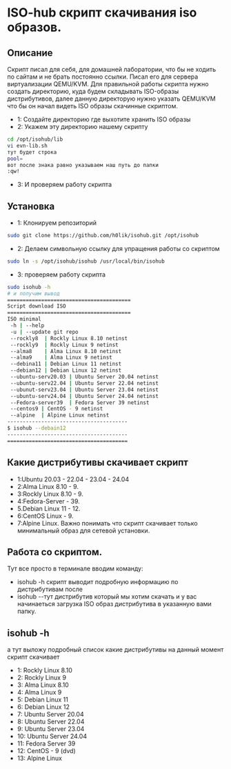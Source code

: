 # ISO-hub скрипт скачивания iso образов.
## Описание 
Скрипт писал для себя, для домашней лаборатории, что бы не ходить по сайтам и не брать постоянно ссылки.
Писал его для сервера виртуализации QEMU/KVM.
Для правильной работы скрипта нужно создать директорию, куда будем складывать ISO-образы дистрибутивов, далее данную директорую нужно указать QEMU/KVM
что бы он начал видеть ISO образы скачинные скриптом.
* 1: Создайте директорию где выхотите хранить ISO образы
* 2: Укажем эту директорию нашему скрипту
```bash 
cd /opt/isohub/lib
vi evn-lib.sh
тут будет строка 
pool= 
вот после знака равно указываем наш путь до папки 
:qw!
```
* 3: И проверяем работу скрипта
## Установка
* 1: Клонируем репозиторий 
```bash 
sudo git clone https://github.com/h0lik/isohub.git /opt/isohub
```
* 2: Делаем символьную ссылку  для упращения работы со скриптом 
```bash 
sudo ln -s /opt/isohub/isohub /usr/local/bin/isohub
```
* 3: проверяем работу скрипта
```bash 
sudo isohub -h 
# и получим вывод 
========================================
Script download ISO
========================================
ISO minimal
 -h | --help 
 -u | --update git repo
 --rockly8  | Rockly Linux 8.10 netinst
 --rockly9  | Rockly Linux 9 netinst
 --alma8    | Alma Linux 8.10 netinst
 --alma9    | Alma Linux 9 netinst
 --debina11 | Debian Linux 11 netinst
 --debian12 | Debian Linux 12 netinst
 --ubuntu-serv20.03 | Ubuntu Server 20.04 netinst
 --ubuntu-serv22.04 | Ubuntu Server 22.04 netinst
 --ubunut-serv23.04 | Ubuntu Server 23.04 netinst
 --ubuntu-serv24.04 | Ubuntu Server 24.04 netinst
 --Fedora-server39  | Fedora Server 39 netinst
 --centos9 | CentOS - 9 netinst
 --alpine  | Alpine Linux netinst
---------------------------------------
$ isohub --debain12
---------------------------------------
=======================================
```
## Какие дистрибутивы скачивает скрипт
* 1:Ubuntu 20.03 - 22.04 - 23.04 - 24.04
* 2:Alma Linux 8.10 - 9.
* 3:Rockly Linux 8.10 - 9.
* 4:Fedora-Server - 39.
* 5.Debian Linux 11 - 12.
* 6:CentOS Linux - 9.
* 7:Alpine Linux.
Важно понимать что скрипт скачивает только минимальный образ для сетевой установки.
## Работа со скриптом.
Тут все просто в терминале вводим команду:
* isohub -h скрипт выводит подробную информацию по дистрибутивам после 
* isohub --тут дистрибутив который мы хотим скачать 
и у вас начинаеться загрузка ISO образ дистрибутива в указанную вами папку.
## isohub -h 
а тут выложу подробный список какие дистрибутивы на данный момент скрипт скачивает 

* 1: Rockly Linux 8.10
* 2: Rockly Linux 9 
* 3: Alma Linux 8.10 
* 4: Alma Linux 9 
* 5: Debian Linux 11 
* 6: Debian Linux 12 
* 7: Ubuntu Server 20.04 
* 8: Ubuntu Server 22.04 
* 9: Ubuntu Server 23.04 
* 10: Ubuntu Server 24.04 
* 11: Fedora Server 39 
* 12: CentOS - 9 (dvd)
* 13: Alpine Linux 